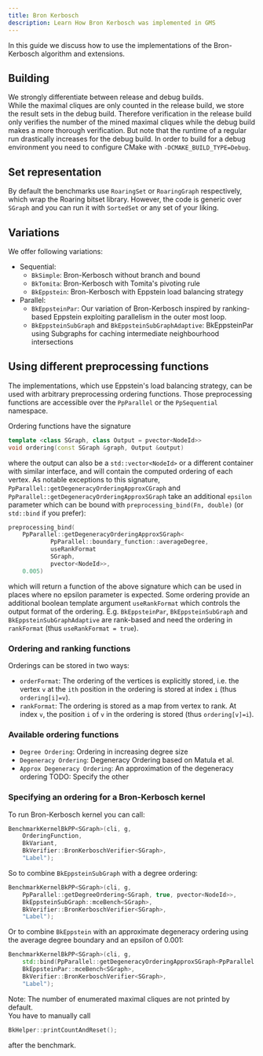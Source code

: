 ```yaml
---
title: Bron Kerbosch
description: Learn How Bron Kerbosch was implemented in GMS
---
```


In this guide we discuss how to use the implementations of the Bron-Kerbosch algorithm and extensions.

## Building

We strongly differentiate between release and debug builds.  
While the maximal cliques are only counted in the release build, we store the result sets in the debug build.
Therefore verification in the release build only verifies the number of the mined maximal cliques while the debug build makes a more thorough verification. But note that the runtime of a regular run drastically increases for the debug build.
In order to build for a debug environment you need to configure CMake with `-DCMAKE_BUILD_TYPE=Debug`.

## Set representation

By default the benchmarks use `RoaringSet` or `RoaringGraph` respectively, which wrap the Roaring bitset library.
However, the code is generic over `SGraph` and you can run it with `SortedSet` or any set of your liking.

## Variations

We offer following variations:

- Sequential:
  - `BkSimple`: Bron-Kerbosch without branch and bound
  - `BkTomita`: Bron-Kerbosch with Tomita's pivoting rule
  - `BkEppstein`: Bron-Kerbosch with Eppstein load balancing strategy
- Parallel:
  - `BkEppsteinPar`: Our variation of Bron-Kerbosch inspired by ranking-based Eppstein exploiting parallelism in the outer most loop.
  - `BkEppsteinSubGraph` and `BkEppsteinSubGraphAdaptive`: BkEppsteinPar using Subgraphs for caching intermediate neighbourhood intersections

## Using different preprocessing functions

The implementations, which use Eppstein's load balancing strategy, can be used with arbitrary preprocessing ordering functions. Those preprocessing functions are accessible over the `PpParallel` or the `PpSequential` namespace.

Ordering functions have the signature

```cpp
template <class SGraph, class Output = pvector<NodeId>>
void ordering(const SGraph &graph, Output &output)
```

where the output can also be a `std::vector<NodeId>` or a different container with similar interface, and will contain the computed ordering of each vertex.
As notable exceptions to this signature, `PpParallel::getDegeneracyOrderingApproxCGraph` and `PpParallel::getDegeneracyOrderingApproxSGraph` take an additional `epsilon` parameter which can be bound with `preprocessing_bind(Fn, double)` (or `std::bind` if you prefer):

```cpp
preprocessing_bind(
    PpParallel::getDegeneracyOrderingApproxSGraph<
            PpParallel::boundary_function::averageDegree,
            useRankFormat
            SGraph,
            pvector<NodeId>>,
    0.005)
```

which will return a function of the above signature which can be used in places where no epsilon parameter is expected.
Some ordering provide an additional boolean template argument `useRankFormat` which controls the output format of the ordering. E.g. `BkEppsteinPar`, `BkEppsteinSubGraph` and `BkEppsteinSubGraphAdaptive` are rank-based and need the ordering in `rankFormat` (thus `useRankFormat = true`).

### Ordering and ranking functions

Orderings can be stored in two ways:

- `orderFormat`: The ordering of the vertices is explicitly stored, i.e. the vertex `v` at the `ith` position in the ordering is stored at index `i` (thus `ordering[i]=v`).
- `rankFormat`: The ordering is stored as a map from vertex to rank. At index `v`, the position `i` of `v` in the ordering is stored (thus `ordering[v]=i`).

### Available ordering functions

- `Degree Ordering`: Ordering in increasing degree size
- `Degeneracy Ordering`: Degeneracy Ordering based on Matula et al.
- `Approx Degeneracy Ordering`: An approximation of the degeneracy ordering
  TODO: Specify the other

### Specifying an ordering for a Bron-Kerbosch kernel

To run Bron-Kerbosch kernel you can call:

```cpp
BenchmarkKernelBkPP<SGraph>(cli, g,
    OrderingFunction,
    BkVariant,
    BkVerifier::BronKerboschVerifier<SGraph>,
    "Label");
```

So to combine `BkEppsteinSubGraph` with a degree ordering:

```cpp
BenchmarkKernelBkPP<SGraph>(cli, g,
    PpParallel::getDegreeOrdering<SGraph, true, pvector<NodeId>>,
    BkEppsteinSubGraph::mceBench<SGraph>,
    BkVerifier::BronKerboschVerifier<SGraph>,
    "Label");
```

Or to combine `BkEppstein` with an approximate degeneracy ordering using the average degree boundary and an epsilon of 0.001:

```cpp
BenchmarkKernelBkPP<SGraph>(cli, g,
    std::bind(PpParallel::getDegeneracyOrderingApproxSGraph<PpParallel::boundary_function::averageDegree, true, SGraph, pvector<NodeId>>, _1, _2, 0.001),
    BkEppsteinPar::mceBench<SGraph>,
    BkVerifier::BronKerboschVerifier<SGraph>,
    "Label");
```

Note: The number of enumerated maximal cliques are not printed by default.  
You have to manually call

```cpp
BkHelper::printCountAndReset();
```

after the benchmark.
